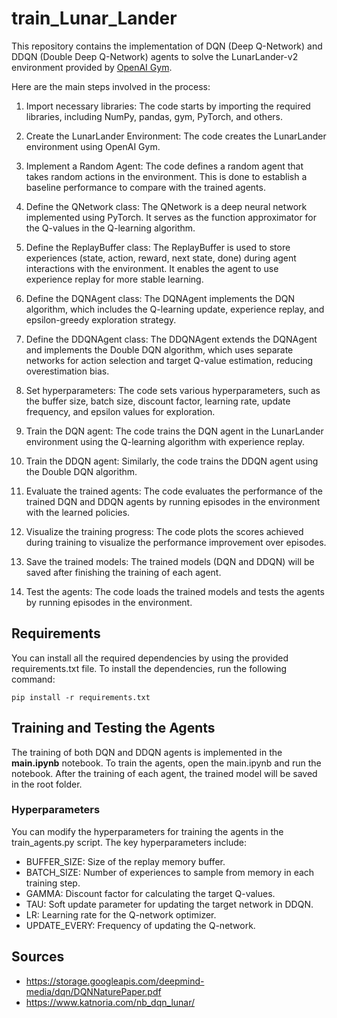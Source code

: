 # train_Lunar_Lander
This repository contains the implementation of DQN (Deep Q-Network) and DDQN (Double Deep Q-Network) agents to solve the LunarLander-v2 environment provided by [OpenAI Gym](https://www.gymlibrary.dev/index.html#).

Here are the main steps involved in the process:

1. Import necessary libraries: The code starts by importing the required libraries, including NumPy, pandas, gym, PyTorch, and others.

2. Create the LunarLander Environment: The code creates the LunarLander environment using OpenAI Gym.

3. Implement a Random Agent: The code defines a random agent that takes random actions in the environment. This is done to establish a baseline performance to compare with the trained agents.

4. Define the QNetwork class: The QNetwork is a deep neural network implemented using PyTorch. It serves as the function approximator for the Q-values in the Q-learning algorithm.

5. Define the ReplayBuffer class: The ReplayBuffer is used to store experiences (state, action, reward, next state, done) during agent interactions with the environment. It enables the agent to use experience replay for more stable learning.

6. Define the DQNAgent class: The DQNAgent implements the DQN algorithm, which includes the Q-learning update, experience replay, and epsilon-greedy exploration strategy.

7. Define the DDQNAgent class: The DDQNAgent extends the DQNAgent and implements the Double DQN algorithm, which uses separate networks for action selection and target Q-value estimation, reducing overestimation bias.

8. Set hyperparameters: The code sets various hyperparameters, such as the buffer size, batch size, discount factor, learning rate, update frequency, and epsilon values for exploration.

9. Train the DQN agent: The code trains the DQN agent in the LunarLander environment using the Q-learning algorithm with experience replay.

10. Train the DDQN agent: Similarly, the code trains the DDQN agent using the Double DQN algorithm.

11. Evaluate the trained agents: The code evaluates the performance of the trained DQN and DDQN agents by running episodes in the environment with the learned policies.

12. Visualize the training progress: The code plots the scores achieved during training to visualize the performance improvement over episodes.

13. Save the trained models: The trained models (DQN and DDQN) will be saved after finishing the training of each agent.

14. Test the agents: The code loads the trained models and tests the agents by running episodes in the environment.

## Requirements

You can install all the required dependencies by using the provided requirements.txt file.
To install the dependencies, run the following command:

```
pip install -r requirements.txt
```

## Training and Testing the Agents
The training of both DQN and DDQN agents is implemented in the **main.ipynb** notebook. To train the agents, open the main.ipynb and run the notebook. After the training of each agent, the trained model will be saved in the root folder.

### Hyperparameters

You can modify the hyperparameters for training the agents in the train_agents.py script. The key hyperparameters include:

- BUFFER_SIZE: Size of the replay memory buffer.
- BATCH_SIZE: Number of experiences to sample from memory in each training step.
- GAMMA: Discount factor for calculating the target Q-values.
- TAU: Soft update parameter for updating the target network in DDQN.
- LR: Learning rate for the Q-network optimizer.
- UPDATE_EVERY: Frequency of updating the Q-network.

## Sources
- https://storage.googleapis.com/deepmind-media/dqn/DQNNaturePaper.pdf
- https://www.katnoria.com/nb_dqn_lunar/